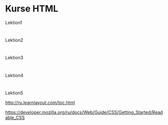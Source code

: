 # Kurse HTML
Lektion1
#
Lektion2
#
Lektion3
#
Lektion4
#
Lektion5

http://ru.learnlayout.com/toc.html

https://developer.mozilla.org/ru/docs/Web/Guide/CSS/Getting_Started/Readable_CSS
#
